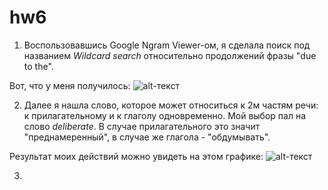 # hw6

1. Воспользовавшись Google Ngram Viewer-ом, я сделала поиск под названием *Wildcard search* относительно продолжений фразы "due to the". 

Вот, что у меня получилось:
![alt-текст](https://pp.userapi.com/c840327/v840327650/6ebaa/c9DktYYgDN4.jpg "Необязательный титул")



2. Далее я нашла слово, которое может относиться к 2м частям речи: к прилагательному и к глаголу одновременно. Мой выбор пал на слово *deliberate*. В случае прилагательного это значит "преднамеренный", в случае же глагола - "обдумывать".

Результат моих действий можно увидеть на этом графике:
![alt-текст](https://pp.userapi.com/c840327/v840327898/7122e/NfMH32P7AgY.jpg "Необязательный титул")


3. 
